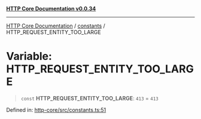 [**HTTP Core Documentation v0.0.34**](../../README.md)

***

[HTTP Core Documentation](../../modules.md) / [constants](../README.md) / HTTP\_REQUEST\_ENTITY\_TOO\_LARGE

# Variable: HTTP\_REQUEST\_ENTITY\_TOO\_LARGE

> `const` **HTTP\_REQUEST\_ENTITY\_TOO\_LARGE**: `413` = `413`

Defined in: [http-core/src/constants.ts:51](https://github.com/stonemjs/http-core/blob/1848d2cc8e9419d9e370ae707c528a45d3c2ac5a/src/constants.ts#L51)
